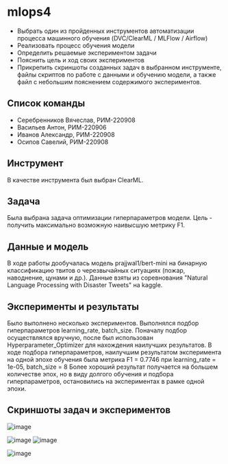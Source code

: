 # mlops4
- Выбрать один из пройденных инструментов автоматизации процесса машинного обучения (DVC/ClearML / MLFlow / Airflow)
- Реализовать процесс обучения модели
- Определить решаемые экспериментом задачи
- Пояснить цель и ход своих экспериментов
- Прикрепить скриншоты созданных задач в выбранном инструменте, файлы скриптов  по работе с данными и обучению модели, а также файл с небольшим пояснением содержимого экспериментов.
## Список команды
- Серебренников Вячеслав, РИМ-220908
- Васильев Антон, РИМ-220906
- Иванов Александр, РИМ-220908
- Осипов Савелий, РИМ-220908
## Инструмент
В качестве инструмента был выбран ClearML.
## Задача
Была выбрана задача оптимизации гиперпараметров модели. Цель - получить максимально возможную наивысшую метрику F1.
## Данные и модель
В ходе работы дообучалась модель prajjwal1/bert-mini на бинарную классификацию твитов о черезвычайных ситуациях (пожар, наводнение, цунами и др.). Данные взяты из соревнования "Natural Language Processing with Disaster Tweets" на kaggle.
## Эксперименты и результаты
Было выполнено несколько экспериментов. Выполнялся подбор гиперпараметров learning_rate, batch_size. Поначалу подбор осуществлялся вручную, после был использован Hyperparameter_Optimizer для нахождения наилучших результатов.
В ходе подбора гиперпараметров, наилучшим результатом эксперимента на одной эпохе обучения была метрика F1 = 0.7746 при learning_rate = 1e-05, batch_size = 8
Более хороший результат получается на большем количестве эпох, но в виду долгого обучения и подбора гиперпараметров, остановились на экспериментах в рамке одной эпохи.
## Скриншоты задач и экспериментов
![image](https://github.com/Alexadr45/mlops4/assets/113251598/5bc9c842-20b2-4253-b62f-8d2dd427bc64)

![image](https://github.com/Alexadr45/mlops4/assets/113251598/fdf73cee-126a-47bc-9184-a88d507e73f6)
![image](https://github.com/Alexadr45/mlops4/assets/113251598/46464f54-fcfa-44f4-9387-f8bb93617092)

![image](https://github.com/Alexadr45/mlops4/assets/113251598/afab7bfa-bdcf-4a0c-bcb2-f8440fcbf6d7)

